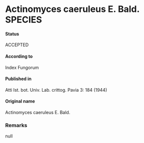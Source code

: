 # Actinomyces caeruleus E. Bald. SPECIES

#### Status
ACCEPTED

#### According to
Index Fungorum

#### Published in
Atti Ist. bot. Univ. Lab. crittog. Pavia 3: 184 (1944)

#### Original name
Actinomyces caeruleus E. Bald.

### Remarks
null